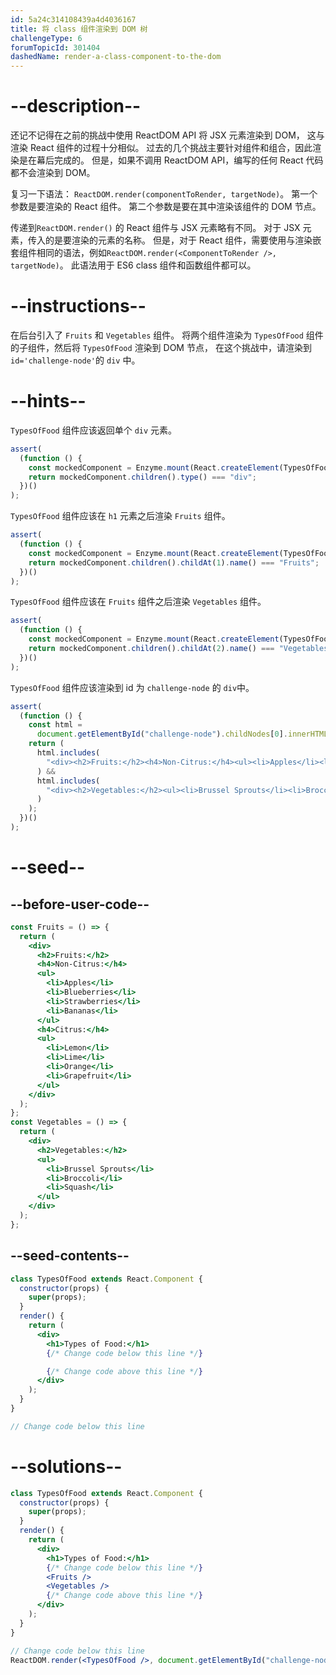 ```yaml
---
id: 5a24c314108439a4d4036167
title: 将 class 组件渲染到 DOM 树
challengeType: 6
forumTopicId: 301404
dashedName: render-a-class-component-to-the-dom
---
```


# --description--

还记不记得在之前的挑战中使用 ReactDOM API 将 JSX 元素渲染到 DOM， 这与渲染 React 组件的过程十分相似。 过去的几个挑战主要针对组件和组合，因此渲染是在幕后完成的。 但是，如果不调用 ReactDOM API，编写的任何 React 代码都不会渲染到 DOM。

复习一下语法： `ReactDOM.render(componentToRender, targetNode)`。 第一个参数是要渲染的 React 组件。 第二个参数是要在其中渲染该组件的 DOM 节点。

传递到`ReactDOM.render()` 的 React 组件与 JSX 元素略有不同。 对于 JSX 元素，传入的是要渲染的元素的名称。 但是，对于 React 组件，需要使用与渲染嵌套组件相同的语法，例如`ReactDOM.render(<ComponentToRender />, targetNode)`。 此语法用于 ES6 class 组件和函数组件都可以。

# --instructions--

在后台引入了 `Fruits` 和 `Vegetables` 组件。 将两个组件渲染为 `TypesOfFood` 组件的子组件，然后将 `TypesOfFood` 渲染到 DOM 节点， 在这个挑战中，请渲染到 `id='challenge-node'`的 `div` 中。

# --hints--

`TypesOfFood` 组件应该返回单个 `div` 元素。

```js
assert(
  (function () {
    const mockedComponent = Enzyme.mount(React.createElement(TypesOfFood));
    return mockedComponent.children().type() === "div";
  })()
);
```

`TypesOfFood` 组件应该在 `h1` 元素之后渲染 `Fruits` 组件。

```js
assert(
  (function () {
    const mockedComponent = Enzyme.mount(React.createElement(TypesOfFood));
    return mockedComponent.children().childAt(1).name() === "Fruits";
  })()
);
```

`TypesOfFood` 组件应该在 `Fruits` 组件之后渲染 `Vegetables` 组件。

```js
assert(
  (function () {
    const mockedComponent = Enzyme.mount(React.createElement(TypesOfFood));
    return mockedComponent.children().childAt(2).name() === "Vegetables";
  })()
);
```

`TypesOfFood` 组件应该渲染到 id 为 `challenge-node` 的 `div`中。

```js
assert(
  (function () {
    const html =
      document.getElementById("challenge-node").childNodes[0].innerHTML;
    return (
      html.includes(
        "<div><h2>Fruits:</h2><h4>Non-Citrus:</h4><ul><li>Apples</li><li>Blueberries</li><li>Strawberries</li><li>Bananas</li></ul><h4>Citrus:</h4><ul><li>Lemon</li><li>Lime</li><li>Orange</li><li>Grapefruit</li></ul></div>"
      ) &&
      html.includes(
        "<div><h2>Vegetables:</h2><ul><li>Brussel Sprouts</li><li>Broccoli</li><li>Squash</li></ul></div>"
      )
    );
  })()
);
```

# --seed--

## --before-user-code--

```jsx
const Fruits = () => {
  return (
    <div>
      <h2>Fruits:</h2>
      <h4>Non-Citrus:</h4>
      <ul>
        <li>Apples</li>
        <li>Blueberries</li>
        <li>Strawberries</li>
        <li>Bananas</li>
      </ul>
      <h4>Citrus:</h4>
      <ul>
        <li>Lemon</li>
        <li>Lime</li>
        <li>Orange</li>
        <li>Grapefruit</li>
      </ul>
    </div>
  );
};
const Vegetables = () => {
  return (
    <div>
      <h2>Vegetables:</h2>
      <ul>
        <li>Brussel Sprouts</li>
        <li>Broccoli</li>
        <li>Squash</li>
      </ul>
    </div>
  );
};
```

## --seed-contents--

```jsx
class TypesOfFood extends React.Component {
  constructor(props) {
    super(props);
  }
  render() {
    return (
      <div>
        <h1>Types of Food:</h1>
        {/* Change code below this line */}

        {/* Change code above this line */}
      </div>
    );
  }
}

// Change code below this line
```

# --solutions--

```jsx
class TypesOfFood extends React.Component {
  constructor(props) {
    super(props);
  }
  render() {
    return (
      <div>
        <h1>Types of Food:</h1>
        {/* Change code below this line */}
        <Fruits />
        <Vegetables />
        {/* Change code above this line */}
      </div>
    );
  }
}

// Change code below this line
ReactDOM.render(<TypesOfFood />, document.getElementById("challenge-node"));
```
